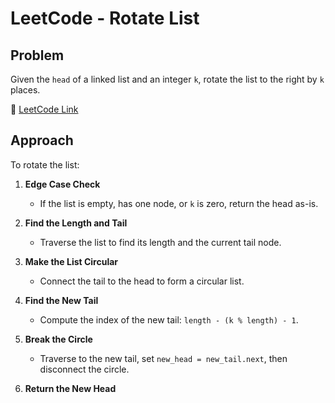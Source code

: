 # LeetCode - Rotate List

## Problem

Given the `head` of a linked list and an integer `k`, rotate the list to the right by `k` places.

🔗 [LeetCode Link](https://leetcode.com/problems/rotate-list/?envType=problem-list-v2&envId=linked-list)

## Approach

To rotate the list:

1. **Edge Case Check**  
   - If the list is empty, has one node, or `k` is zero, return the head as-is.

2. **Find the Length and Tail**  
   - Traverse the list to find its length and the current tail node.

3. **Make the List Circular**  
   - Connect the tail to the head to form a circular list.

4. **Find the New Tail**  
   - Compute the index of the new tail: `length - (k % length) - 1`.

5. **Break the Circle**  
   - Traverse to the new tail, set `new_head = new_tail.next`, then disconnect the circle.

6. **Return the New Head**

